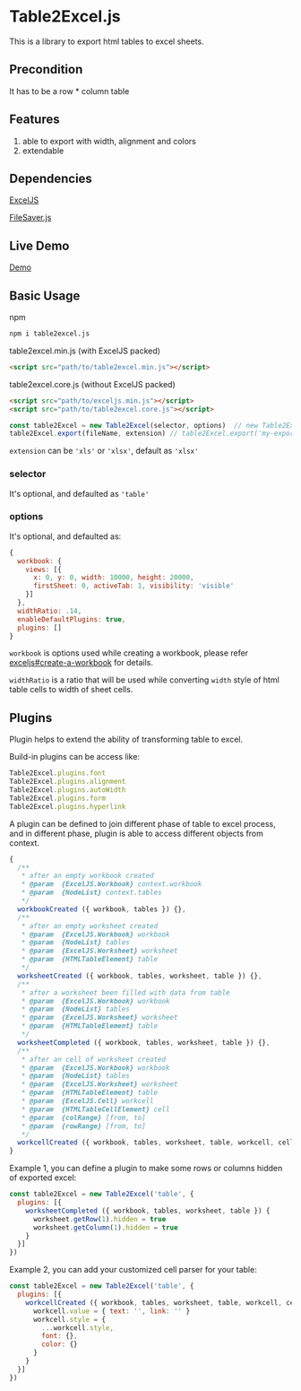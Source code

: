 # Table2Excel.js

This is a library to export html tables to excel sheets.

## Precondition

It has to be a row * column table

## Features

1. able to export with width, alignment and colors
2. extendable

## Dependencies

[ExcelJS](https://github.com/guyonroche/exceljs)

[FileSaver.js](https://github.com/eligrey/FileSaver.js)

## Live Demo

[Demo](https://jackgit.github.io/table2excel.js/index.html)

## Basic Usage

npm

```bash
npm i table2excel.js
```

table2excel.min.js (with ExcelJS packed)

```html
<script src="path/to/table2excel.min.js"></script>
```

table2excel.core.js (without ExcelJS packed)

```html
<script src="path/to/exceljs.min.js"></script>
<script src="path/to/table2excel.core.js"></script>
```

```js
const table2Excel = new Table2Excel(selector, options)  // new Table2Excel('table')
table2Excel.export(fileName, extension) // table2Excel.export('my-exported-table', 'xlsx')
```

`extension` can be `'xls'` or `'xlsx'`, default as `'xlsx'`

### selector

It's optional, and defaulted as `'table'`

### options

It's optional, and defaulted as:

```js
{
  workbook: {
    views: [{
      x: 0, y: 0, width: 10000, height: 20000,
      firstSheet: 0, activeTab: 1, visibility: 'visible'
    }]
  },
  widthRatio: .14,
  enableDefaultPlugins: true,
  plugins: []
}
```

`workbook` is options used while creating a workbook, please refer [exceljs#create-a-workbook](https://github.com/guyonroche/exceljs#create-a-workbook) for details.

`widthRatio` is a ratio that will be used while converting `width` style of html table cells to width of sheet cells.

## Plugins

Plugin helps to extend the ability of transforming table to excel.

Build-in plugins can be access like:

```js
Table2Excel.plugins.font
Table2Excel.plugins.alignment
Table2Excel.plugins.autoWidth
Table2Excel.plugins.form
Table2Excel.plugins.hyperlink
```

A plugin can be defined to join different phase of table to excel process, and in different phase, plugin is able to access different objects from context.

```js
{
  /**
   * after an empty workbook created
   * @param  {ExcelJS.Workbook} context.workbook
   * @param  {NodeList} context.tables   
   */
  workbookCreated ({ workbook, tables }) {},
  /**
   * after an empty worksheet created
   * @param  {ExcelJS.Workbook} workbook
   * @param  {NodeList} tables
   * @param  {ExcelJS.Worksheet} worksheet
   * @param  {HTMLTableElement} table
   */
  worksheetCreated ({ workbook, tables, worksheet, table }) {},
  /**
   * after a worksheet been filled with data from table
   * @param  {ExcelJS.Workbook} workbook
   * @param  {NodeList} tables
   * @param  {ExcelJS.Worksheet} worksheet
   * @param  {HTMLTableElement} table
   */
  worksheetCompleted ({ workbook, tables, worksheet, table }) {},
  /**
   * after an cell of worksheet created
   * @param  {ExcelJS.Workbook} workbook
   * @param  {NodeList} tables
   * @param  {ExcelJS.Worksheet} worksheet
   * @param  {HTMLTableElement} table
   * @param  {ExcelJS.Cell} workcell
   * @param  {HTMLTableCellElement} cell
   * @param  {colRange} [from, to]
   * @param  {rowRange} [from, to]
   */
  workcellCreated ({ workbook, tables, worksheet, table, workcell, cell, cellStyle, colRange, rowRange }) {}
}
```


Example 1, you can define a plugin to make some rows or columns hidden of exported excel:

```js
const table2Excel = new Table2Excel('table', {
  plugins: [{
    worksheetCompleted ({ workbook, tables, worksheet, table }) {
      worksheet.getRow(1).hidden = true
      worksheet.getColumn(1).hidden = true
    }
  }]
})
```

Example 2, you can add your customized cell parser for your table:

```js
const table2Excel = new Table2Excel('table', {
  plugins: [{
    workcellCreated ({ workbook, tables, worksheet, table, workcell, cell }) {
      workcell.value = { text: '', link: '' }
      workcell.style = {
        ...workcell.style,
        font: {},
        color: {}
      }
    }
  }]
})
```
